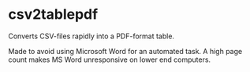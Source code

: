 # csv2tablepdf
Converts CSV-files rapidly into a PDF-format table.

Made to avoid using Microsoft Word for an automated task. A high page count makes MS Word unresponsive on lower end computers.
